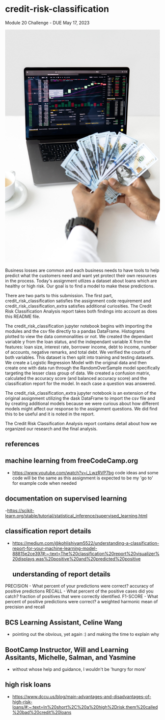 # credit-risk-classification
Module 20 Challenge - DUE May 17, 2023

   ![](https://github.com/mugsiemx/credit-risk-classification/blob/main/Credit_Risk/Images/pexels-anna-nekrashevich-6802045.jpg)

Business losses are common and each business needs to have tools to help predict what the customers need and want yet protect their own resources in the process. Today's assignment utlizes a dataset about loans which are healthy or high risk.  Our goal is to find a model to make these predictions.

There are two parts to this submission. The first part, credit_risk_classification satisfies the assignment code requirement and credit_risk_classification_extra satisfies additional curiosities. The Credit Risk Classification Analysis report takes both findings into account as does this README file.

The credit_risk_classification jupyter notebook begins with importing the modules and the csv file directly to a pandas DataFrame. Histograms plotted to view the data commonalities or not. We created the dependant variable y from the loan status, and the independant variable X from the features: loan size, interest rate, borrower income, debt to income, number of accounts, negative remarks, and total debt. We verified the counts of both variables. This dataset is then split into training and testing datasets. We create a Logistic Regression Model with the original data and then create one with data run through the RandomOverSample model specifically targeting the lesser class group of data. We created a confusion matrix, calculated the accuracy score (and balanced accuracy score) and the classification report for the model. In each case a question was answered.

The credit_risk_classification_extra jupyter notebook is an extension of the original assignment utilizing the dask DataFrame to import the csv file and by creating additional models because we were curious about how different models might affect our response to the assignment questions. We did find this to be useful and it is noted in the report.

The Credit Risk Classification Analysis report contains detail about how we organized our research and the final analysis.


## references

## machine learning from freeCodeCamp.org
- https://www.youtube.com/watch?v=i_LwzRVP7bg
code ideas and some code will be the same as this assignment is expected to be my 'go to' for example code when needed

## documentation on supervised learning
-https://scikit-learn.org/stable/tutorial/statistical_inference/supervised_learning.html

## classification report details
- https://medium.com/@kohlishivam5522/understanding-a-classification-report-for-your-machine-learning-model-88815e2ce397#:~:text=The%20classification%20report%20visualizer%20displays,was%20positive%20and%20predicted%20positive
   ## understanding of report details
 PRECISION - What percent of your predictions were correct?
  accuracy of positive predictions
 RECALL - What percent of the positive cases did you catch?
  fraction of positives that were correctly identified.
 F1-SCORE - What percent of positive predictions were correct?
  a weighted harmonic mean of precision and recall

## BCS Learning Assistant, Celine Wang
- pointing out the obvious, yet again :) and making the time to explain why

## BootCamp Instructor, Will and Learning Assitants, Michelle, Salman, and Yasmine
- without whose help and guidance, I wouldn't be 'hungry for more'

## high risk loans
- https://www.dccu.us/blog/main-advantages-and-disadvantages-of-high-risk-loans/#:~:text=In%20short%2C%20a%20high%2Drisk,them%20called%20bad%20credit%20loans

